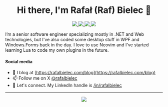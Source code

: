 <h1 align="center">Hi there, I'm Rafał (Raf) Bielec 👋</h1>

<p align="center">
 <a href="https://twitter.com/rafalbielec" alt="raf's twitter">
   <img src="https://img.shields.io/badge/-@rafalbielec-%231DA1F2?style=flat-square&logo=x&logoColor=ffffff" />
 </a>
 <a href="https://github.com/rafalbielec" alt="raf's github">
   <img src="https://img.shields.io/badge/-@rafalbielec-%23181717?style=flat-square&logo=github" />
 </a>
 <a href="https://www.linkedin.com/in/rafalbielec" alt="raf's linkedin">
   <img src="https://img.shields.io/badge/-rafalbielec-blue?style=flat-square&logo=Linkedin&logoColor=white&link=https://www.linkedin.com/in/rafalbielec" />
 </a>
 <a href="https://rafalbielec.com" alt="raf's blog">
  <img src="https://img.shields.io/badge/rafalbielec.com/blog-purple?style=flat-square&logo=www&logoColor=ffffff" />
 </a>
 </p>

I’m a senior software engineer specializing mostly in .NET and Web technologies, but I've also coded some desktop stuff in WPF and Windows.Forms back in the day. I love to use Neovim and I've started learning Lua to code my own plugins in the future.

#### Social media
- 📝 I blog at [https://rafalbielec.com/blog](https://rafalbielec.com/blog)
- 📫 Follow me on X [@rafalbielec](https://x.com/rafalbielec)
- 🦸 Let's connect. My LinkedIn handle is [/in/rafalbielec](https://www.linkedin.com/in/rafalbielec)
---

<p align="center">
  <a href="#" alt="raf's github stats"><img src="https://github-readme-stats.vercel.app/api?username=rafalbielec" /></a>
</p>
